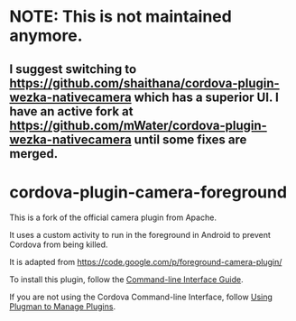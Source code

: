 # NOTE: This is not maintained anymore. 

## I suggest switching to https://github.com/shaithana/cordova-plugin-wezka-nativecamera which has a superior UI. I have an active fork at https://github.com/mWater/cordova-plugin-wezka-nativecamera until some fixes are merged.

cordova-plugin-camera-foreground
==========================

This is a fork of the official camera plugin from Apache.

It uses a custom activity to run in the foreground in Android to prevent Cordova from being killed.

It is adapted from https://code.google.com/p/foreground-camera-plugin/

To install this plugin, follow the [Command-line Interface Guide](http://cordova.apache.org/docs/en/edge/guide_cli_index.md.html#The%20Command-line%20Interface).

If you are not using the Cordova Command-line Interface, follow [Using Plugman to Manage Plugins](http://cordova.apache.org/docs/en/edge/guide_plugin_ref_plugman.md.html).
